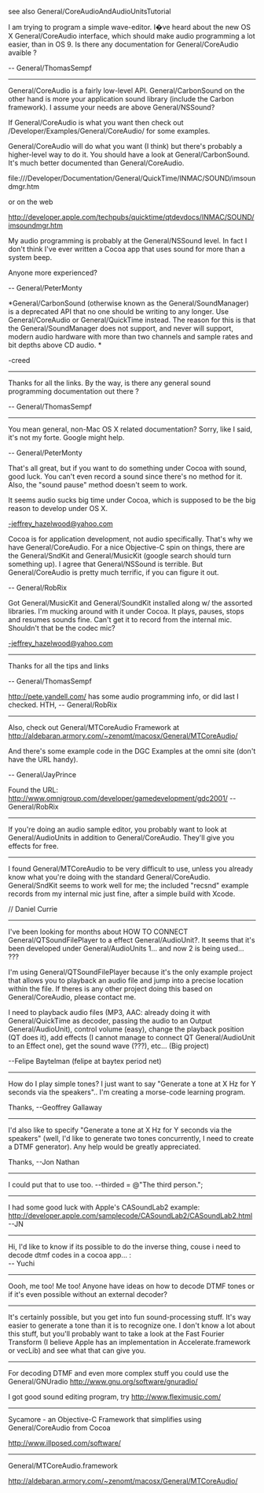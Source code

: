 

see also General/CoreAudioAndAudioUnitsTutorial

I am trying to program a simple wave-editor. I�ve heard about the new OS X General/CoreAudio interface, which should make audio programming a lot easier, than in OS 9. Is there any documentation for General/CoreAudio avaible ?

-- General/ThomasSempf

----

General/CoreAudio is a fairly low-level API. General/CarbonSound on the other hand is more your application sound library (include the Carbon framework). I assume your needs are above General/NSSound?

If General/CoreAudio is what you want then check out /Developer/Examples/General/CoreAudio/ for some examples.

General/CoreAudio will do what you want (I think) but there's probably a higher-level way to do it. You should have a look at General/CarbonSound. It's much better documented than General/CoreAudio.

file:///Developer/Documentation/General/QuickTime/INMAC/SOUND/imsoundmgr.htm

or on the web

http://developer.apple.com/techpubs/quicktime/qtdevdocs/INMAC/SOUND/imsoundmgr.htm

My audio programming is probably at the General/NSSound level. In fact I don't think I've ever written a Cocoa app that uses sound for more than a system beep.

Anyone more experienced?

-- General/PeterMonty


*General/CarbonSound (otherwise known as the General/SoundManager) is a deprecated API that no one should be writing to any longer. Use General/CoreAudio or General/QuickTime instead. The reason for this is that the General/SoundManager does not support, and never will support, modern audio hardware with more than two channels and sample rates and bit depths above CD audio. *

-creed

----

Thanks for all the links. By the way, is there any general sound programming documentation out there ?

-- General/ThomasSempf

----

You mean general, non-Mac OS X related documentation? Sorry, like I said, it's not my forte. Google might help.

-- General/PeterMonty

That's all great, but if you want to do something under Cocoa with sound, good luck. You can't even record a sound since there's no method for it. Also, the "sound pause" method doesn't seem to work.

It seems audio sucks big time under Cocoa, which is supposed to be the big reason to develop under OS X.

-jeffrey_hazelwood@yahoo.com

Cocoa is for application development, not audio specifically. That's why we have General/CoreAudio. For a nice Objective-C spin on things, there are the General/SndKit and General/MusicKit (google search should turn something up). I agree that General/NSSound is terrible. But General/CoreAudio is pretty much terrific, if you can figure it out.

-- General/RobRix

Got General/MusicKit and General/SoundKit installed along w/ the assorted libraries. I'm mucking around with it under Cocoa. It plays, pauses, stops and resumes sounds fine. Can't get it to record from the internal mic. Shouldn't that be the codec mic?

-jeffrey_hazelwood@yahoo.com

----

Thanks for all the tips and links

-- General/ThomasSempf

http://pete.yandell.com/ has some audio programming info, or did last I checked. HTH, -- General/RobRix

----

Also, check out General/MTCoreAudio Framework at http://aldebaran.armory.com/~zenomt/macosx/General/MTCoreAudio/

And there's some example code in the DGC Examples at the omni site (don't have the URL handy).

-- General/JayPrince

Found the URL: http://www.omnigroup.com/developer/gamedevelopment/gdc2001/ -- General/RobRix

----

If you're doing an audio sample editor, you probably want to look at General/AudioUnits in addition to General/CoreAudio. They'll give you effects for free.

----

I found General/MTCoreAudio to be very difficult to use, unless you already know what you're doing with the standard General/CoreAudio.  General/SndKit seems to work well for me; the included "recsnd" example records from my internal mic just fine, after a simple build with Xcode.

// Daniel Currie

----

I've been looking for months about HOW TO CONNECT General/QTSoundFilePlayer to a effect General/AudioUnit?. It seems that it's been developed under General/AudioUnits 1... and now 2 is being used... ???

I'm using General/QTSoundFilePlayer because it's the only example project that allows you to playback an audio file and jump into a precise location within the file. If theres is any other project doing this based on General/CoreAudio, please contact me.

I need to playback audio files (MP3, AAC: already doing it with General/QuickTime as decoder, passing the audio to an Output General/AudioUnit), control volume (easy), change the playback position (QT does it), add effects (I cannot manage to connect QT General/AudioUnit to an Effect one), get the sound wave (???), etc... (Big project)

--Felipe Baytelman  (felipe at baytex period net)

----

How do I play simple tones? I just want to say "Generate a tone at X Hz for Y seconds via the speakers".. I'm creating a morse-code learning program.

Thanks,
--Geoffrey Gallaway

----

I'd also like to specify "Generate a tone at X Hz for Y seconds via the speakers" (well, I'd like to generate two tones concurrently, I need to create a DTMF generator). Any help would be greatly appreciated.

Thanks,
--Jon Nathan

----
I could put that to use too. --thirded = @"The third person.";

----
I had some good luck with Apple's CASoundLab2 example: http://developer.apple.com/samplecode/CASoundLab2/CASoundLab2.html
--JN

----

Hi, I'd like to know if its possible to do the inverse thing, couse i need to decode dtmf codes in a cocoa app... :\
-- Yuchi

----
Oooh, me too! Me too! Anyone have ideas on how to decode DTMF tones or if it's even possible without an external decoder?

----
It's certainly possible, but you get into fun sound-processing stuff. It's way easier to generate a tone than it is to recognize one. I don't know a lot about this stuff, but you'll probably want to take a look at the Fast Fourier Transform (I believe Apple has an implementation in Accelerate.framework or vecLib) and see what that can give you.

----
For decoding DTMF and even more complex stuff you could use the General/GNUradio http://www.gnu.org/software/gnuradio/

I got good sound editing program, try http://www.fleximusic.com/

----

Sycamore - an Objective-C Framework that simplifies using General/CoreAudio from Cocoa 

http://www.illposed.com/software/

----

General/MTCoreAudio.framework

http://aldebaran.armory.com/~zenomt/macosx/General/MTCoreAudio/